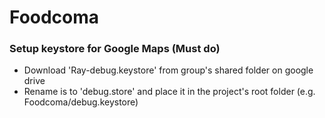 # Foodcoma
### Setup keystore for Google Maps (Must do)
- Download 'Ray-debug.keystore' from group's shared folder on google drive
- Rename is to 'debug.store' and place it in the project's root folder (e.g. Foodcoma/debug.keystore)